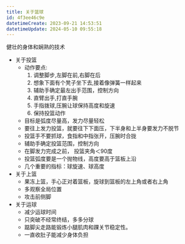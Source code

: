 ```yaml
---
title: 关于篮球
id: 4f3ee46c9e
datetimeCreate: 2023-09-21 14:53:51
datetimeUpdate: 2024-05-10 09:55:18
---
```


健壮的身体和娴熟的技术

- 关于投篮
    - 动作要点:
	    1. 调整脚步,左脚在前,右脚在后
	    2. 想象下面有个凳子坐下去,接着像弹簧一样起来
	    3. 辅助手确定最左出手范围，控制方向
	    4. 直臂出手,打直手腕
	    5. 手指拨球,压腕让球保持高度和旋速
	    6. 保持投篮动作
    - 目标是弧度尽量高，发力尽量轻松
    - 要往上发力投篮，就要往下下面压，下半身和上半身要发力不脱节
    - 投篮手不要抓球，食指和中指张开，压腕时合拢
    - 辅助手确定投篮范围，控制方向
    - 在脚发力完成之前， 投篮夹角＜90度
    - 投篮弧度要是一个抛物线，高度要高于篮板上沿
    - 几个重要的指标：球旋速、球高度
- 关于上篮
    - 果冻上篮，手心正对着篮板，旋球到篮板的左上角或者右上角
    - 多观察全局位置
    - 攻击前侧脚
- 关于运球
    - 减少运球时间
    - 只突破不经常终结，多多分球
    - 踮脚尖走路能锻炼小腿肌肉和踝关节稳定性。
    - 一直收肚子能减少身体负担
